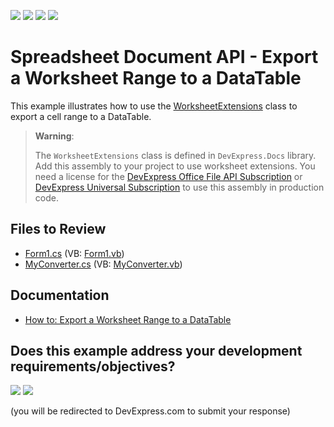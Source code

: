 <!-- default badges list -->
![](https://img.shields.io/endpoint?url=https://codecentral.devexpress.com/api/v1/VersionRange/128613075/24.2.1%2B)
[![](https://img.shields.io/badge/Open_in_DevExpress_Support_Center-FF7200?style=flat-square&logo=DevExpress&logoColor=white)](https://supportcenter.devexpress.com/ticket/details/T482311)
[![](https://img.shields.io/badge/📖_How_to_use_DevExpress_Examples-e9f6fc?style=flat-square)](https://docs.devexpress.com/GeneralInformation/403183)
[![](https://img.shields.io/badge/💬_Leave_Feedback-feecdd?style=flat-square)](#does-this-example-address-your-development-requirementsobjectives)
<!-- default badges end -->

# Spreadsheet Document API - Export a Worksheet Range to a DataTable

This example illustrates how to use the [WorksheetExtensions](https://docs.devexpress.com/OfficeFileAPI/DevExpress.Spreadsheet.WorksheetExtensions) class to export a cell range to a DataTable.

>**Warning**:
>
> The `WorksheetExtensions` class is defined in `DevExpress.Docs` library. Add this assembly to your project to use worksheet extensions. You need a license for the [DevExpress Office File API Subscription](https://www.devexpress.com/products/net/office-file-api/) or [DevExpress Universal Subscription](https://www.devexpress.com/subscriptions/universal.xml) to use this assembly in production code.

## Files to Review

* [Form1.cs](./CS/ExportToDataTableWorkbookExample/Form1.cs) (VB: [Form1.vb](./VB/ExportToDataTableWorkbookExample/Form1.vb))
* [MyConverter.cs](./CS/ExportToDataTableWorkbookExample/MyConverter.cs) (VB: [MyConverter.vb](./VB/ExportToDataTableWorkbookExample/MyConverter.vb))

## Documentation

* [How to: Export a Worksheet Range to a DataTable](https://docs.devexpress.com/OfficeFileAPI/118161/spreadsheet-document-api/examples/import-and-export-data/how-to-export-a-worksheet-range-to-a-datatable)


<!-- feedback -->
## Does this example address your development requirements/objectives?

[<img src="https://www.devexpress.com/support/examples/i/yes-button.svg"/>](https://www.devexpress.com/support/examples/survey.xml?utm_source=github&utm_campaign=spreadsheet-document-api-export-worksheet-range-to-datatable&~~~was_helpful=yes) [<img src="https://www.devexpress.com/support/examples/i/no-button.svg"/>](https://www.devexpress.com/support/examples/survey.xml?utm_source=github&utm_campaign=spreadsheet-document-api-export-worksheet-range-to-datatable&~~~was_helpful=no)

(you will be redirected to DevExpress.com to submit your response)
<!-- feedback end -->
